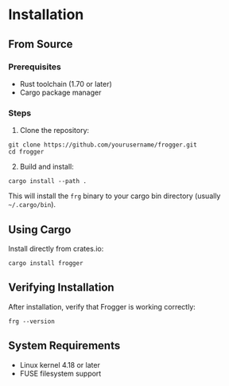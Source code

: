 # Installation

## From Source

### Prerequisites
- Rust toolchain (1.70 or later)
- Cargo package manager

### Steps

1. Clone the repository:
```shell
git clone https://github.com/yourusername/frogger.git
cd frogger
```

2. Build and install:
```shell
cargo install --path .
```

This will install the `frg` binary to your cargo bin directory (usually `~/.cargo/bin`).

## Using Cargo

Install directly from crates.io:

```shell
cargo install frogger
```

## Verifying Installation

After installation, verify that Frogger is working correctly:

```shell
frg --version
```

## System Requirements

- Linux kernel 4.18 or later
- FUSE filesystem support
